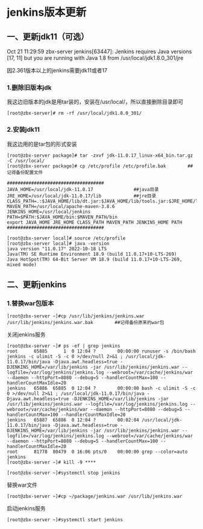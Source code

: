 # jenkins版本更新



## 一、更新jdk11（可选）

Oct 21 11:29:59 zbx-server jenkins[63447]: Jenkins requires Java versions [17, 11] but you are running with Java 1.8 from /usr/local/jdk1.8.0_301/jre

因2.361版本以上的jenkins需要jdk11或者17



### 1.删除旧版本jdk

我这边旧版本的jdk是用tar装的，安装在/usr/local/，所以直接删除目录即可

```
[root@zbx-server]# rm -rf /usr/local/jdk1.8.0_301/
```

### 2.安装jdk11

我这边用的是tar包的形式安装

```
[root@zbx-server package]# tar -zxvf jdk-11.0.17_linux-x64_bin.tar.gz -C /usr/local/
[root@zbx-server package]# cp /etc/profile /etc/profile.bak        ##记得备份配置文件

####################################
JAVA_HOME=/usr/local/jdk-11.0.17               ##java目录
JRE_HOME=/usr/local/jdk-11.0.17/lib            ##jre目录
CLASS_PATH=.:$JAVA_HOME/lib/dt.jar:$JAVA_HOME/lib/tools.jar:$JRE_HOME/lib
MAVEN_PATH=/usr/local/apache-maven-3.8.6
JENKINS_HOME=/usr/local/jenkins
PATH=$PATH:$JAVA_HOME/bin:$MAVEN_PATH/bin
export JAVA_HOME JRE_HOME CLASS_PATH MAVEN_PATH JENKINS_HOME PATH
####################################

[root@zbx-server local]# source /etc/profile
[root@zbx-server local]# java -version
java version "11.0.17" 2022-10-18 LTS
Java(TM) SE Runtime Environment 18.9 (build 11.0.17+10-LTS-269)
Java HotSpot(TM) 64-Bit Server VM 18.9 (build 11.0.17+10-LTS-269, mixed mode)
```



## 二、更新jenkins

### 1.替换war包版本

```
[root@zbx-server ~]#cp /usr/lib/jenkins/jenkins.war /usr/lib/jenkins/jenkins.war.bak        ##记得备份原来的war包
```

关闭jenkins服务

```
[root@zbx-server ~]# ps -ef | grep jenkins
root      65885      1  0 12:04 ?        00:00:00 runuser -s /bin/bash jenkins -c ulimit -S -c 0 >/dev/null 2>&1 ; /usr/local/jdk-11.0.17/bin/java -Djava.awt.headless=true -DJENKINS_HOME=/var/lib/jenkins -jar /usr/lib/jenkins/jenkins.war --logfile=/var/log/jenkins/jenkins.log --webroot=/var/cache/jenkins/war --daemon --httpPort=8080 --debug=5 --handlerCountMax=100 --handlerCountMaxIdle=20
jenkins   65886  65885  0 12:04 ?        00:00:00 bash -c ulimit -S -c 0 >/dev/null 2>&1 ; /usr/local/jdk-11.0.17/bin/java -Djava.awt.headless=true -DJENKINS_HOME=/var/lib/jenkins -jar /usr/lib/jenkins/jenkins.war --logfile=/var/log/jenkins/jenkins.log --webroot=/var/cache/jenkins/war --daemon --httpPort=8080 --debug=5 --handlerCountMax=100 --handlerCountMaxIdle=20
jenkins   65887  65886  0 12:04 ?        00:02:04 /usr/local/jdk-11.0.17/bin/java -Djava.awt.headless=true -DJENKINS_HOME=/var/lib/jenkins -jar /usr/lib/jenkins/jenkins.war --logfile=/var/log/jenkins/jenkins.log --webroot=/var/cache/jenkins/war --daemon --httpPort=8080 --debug=5 --handlerCountMax=100 --handlerCountMaxIdle=20
root      81778  80479  0 16:06 pts/0    00:00:00 grep --color=auto jenkins
[root@zbx-server ~]# kill -9 ****
```

```
[root@zbx-server ~]#systemctl stop jenkins
```

替换war文件

```
[root@zbx-server ~]#cp ~/package/jenkins.war /usr/lib/jenkins.war
```

启动jenkins服务

```
[root@zbx-server ~]#systemctl start jenkins
```


